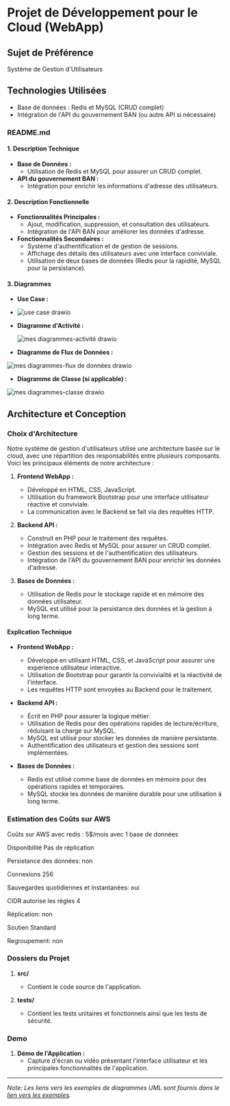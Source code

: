 # Projet de Développement pour le Cloud (WebApp)

## Sujet de Préférence
Système de Gestion d'Utilisateurs

## Technologies Utilisées
- Base de données : Redis et MySQL (CRUD complet)
- Intégration de l'API du gouvernement BAN (ou autre API si nécessaire)

### README.md
#### 1. Description Technique
   - **Base de Données :**
     - Utilisation de Redis et MySQL pour assurer un CRUD complet.
   - **API du gouvernement BAN :**
     - Intégration pour enrichir les informations d'adresse des utilisateurs.

#### 2. Description Fonctionnelle
   - **Fonctionnalités Principales :**
     - Ajout, modification, suppression, et consultation des utilisateurs.
     - Intégration de l'API BAN pour améliorer les données d'adresse.
   - **Fonctionnalités Secondaires :**
     - Système d'authentification et de gestion de sessions.
     - Affichage des détails des utilisateurs avec une interface conviviale.
     - Utilisation de deux bases de données (Redis pour la rapidité, MySQL pour la persistance).

#### 3. Diagrammes
   - **Use Case :**
   - 
     ![use case drawio](https://github.com/jeanyveselloko/tpredis/assets/83597407/b5cf58b5-cac8-4a46-a061-fc292cd1eb11)

   - **Diagramme d'Activité :**

     ![mes diagrammes-activité drawio](https://github.com/jeanyveselloko/tpredis/assets/83597407/6b6f350c-a79f-4b26-b328-d84077f322ad)

   - **Diagramme de Flux de Données :**

![mes diagrammes-flux de données drawio](https://github.com/jeanyveselloko/tpredis/assets/83597407/446ac1fd-00fb-4168-b30f-4fb35f1e8ce2)

   - **Diagramme de Classe (si applicable) :**

   ![mes diagrammes-classe drawio](https://github.com/jeanyveselloko/tpredis/assets/83597407/f7645592-5291-4f7c-9264-ca7f7e799b57)


## Architecture et Conception

### Choix d'Architecture

Notre système de gestion d'utilisateurs utilise une architecture basée sur le cloud, avec une répartition des responsabilités entre plusieurs composants. Voici les principaux éléments de notre architecture :

1. **Frontend WebApp :**
   - Développé en HTML, CSS, JavaScript.
   - Utilisation du framework Bootstrap pour une interface utilisateur réactive et conviviale.
   - La communication avec le Backend se fait via des requêtes HTTP.

2. **Backend API :**
   - Construit en PHP pour le traitement des requêtes.
   - Intégration avec Redis et MySQL pour assurer un CRUD complet.
   - Gestion des sessions et de l'authentification des utilisateurs.
   - Intégration de l'API du gouvernement BAN pour enrichir les données d'adresse.

3. **Bases de Données :**
   - Utilisation de Redis pour le stockage rapide et en mémoire des données utilisateur.
   - MySQL est utilisé pour la persistance des données et la gestion à long terme.

#### Explication Technique

- **Frontend WebApp :**
  - Développé en utilisant HTML, CSS, et JavaScript pour assurer une expérience utilisateur interactive.
  - Utilisation de Bootstrap pour garantir la convivialité et la réactivité de l'interface.
  - Les requêtes HTTP sont envoyées au Backend pour le traitement.

- **Backend API :**
  - Écrit en PHP pour assurer la logique métier.
  - Utilisation de Redis pour des opérations rapides de lecture/écriture, réduisant la charge sur MySQL.
  - MySQL est utilisé pour stocker les données de manière persistante.
  - Authentification des utilisateurs et gestion des sessions sont implémentées.

- **Bases de Données :**
  - Redis est utilisé comme base de données en mémoire pour des opérations rapides et temporaires.
  - MySQL stocke les données de manière durable pour une utilisation à long terme.

### Estimation des Coûts sur AWS

Coûts sur AWS avec redis : 5$/mois avec 1 base de données

Disponibilité
Pas de réplication

Persistance des données: non

Connexions
256

Sauvegardes quotidiennes et instantanées: oui

CIDR autorise les règles
4

Réplication: non

Soutien
Standard

Regroupement: non


### Dossiers du Projet
1. **src/**
   - Contient le code source de l'application.

2. **tests/**
   - Contient les tests unitaires et fonctionnels ainsi que les tests de sécurité.

### Demo 
1. **Démo de l'Application :**
   - Capture d'écran ou vidéo présentant l'interface utilisateur et les principales fonctionnalités de l'application.

---

*Note: Les liens vers les exemples de diagrammes UML sont fournis dans le [lien vers les exemples](https://github.com/yugmerabtene/ESIEA-FISE-WEB-2024/blob/main/Module-04/TP-01.md).*
